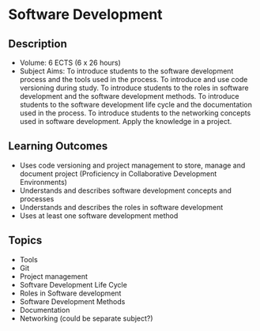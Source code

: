 # Software Development

## Description

- Volume: 6 ECTS (6 x 26 hours)
- Subject Aims: To introduce students to the software development process and the tools used in the process. To introduce and use code versioning during study. To introduce students to the roles in software development and the software development methods. To introduce students to the software development life cycle and the documentation used in the process. To introduce students to the networking concepts used in software development. Apply the knowledge in a project.

## Learning Outcomes

- Uses code versioning and project management to store, manage and document project (Proficiency in Collaborative Development Environments)
- Understands and describes software development concepts and processes
- Understands and describes the roles in software development
- Uses at least one software development method

## Topics
- Tools
- Git
- Project management
- Softvare Development Life Cycle
- Roles in Software development
- Software Development Methods
- Documentation
- Networking (could be separate subject?)